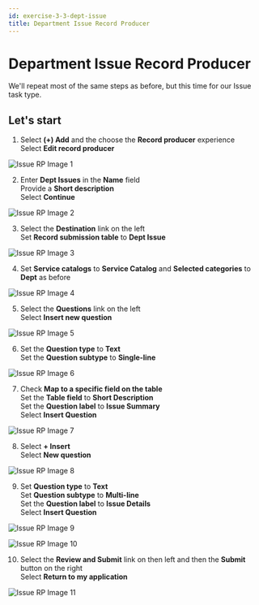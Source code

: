 ```yaml
---
id: exercise-3-3-dept-issue
title: Department Issue Record Producer
---
```


# Department Issue Record Producer


We'll repeat most of the same steps as before, but this time for our Issue task type.

## Let's start

1. Select **(+) Add** and the choose the **Record producer** experience\
    Select **Edit record producer**

![Issue RP Image 1](images/issrp_1.png)

2. Enter **Dept Issues** in the **Name** field\
    Provide a **Short description**\
    Select **Continue**

![Issue RP Image 2](images/issrp_2.png)

3. Select the **Destination** link on the left\
    Set **Record submission table** to **Dept Issue**

![Issue RP Image 3](images/issrp_3.png)

4. Set **Service catalogs** to **Service Catalog** and **Selected categories** to **Dept** as before

![Issue RP Image 4](images/issrp_4.png)

5. Select the **Questions** link on the left\
    Select **Insert new question**

![Issue RP Image 5](images/issrp_5.png)

6. Set the **Question type** to **Text**\
    Set the **Question subtype** to **Single-line**

![Issue RP Image 6](images/issrp_6.png)

7. Check **Map to a specific field on the table**\
    Set the **Table field** to **Short Description**\
    Set the **Question label** to **Issue Summary**\
    Select **Insert Question**

![Issue RP Image 7](images/issrp_7.png)

8. Select **+ Insert**\
    Select **New question**

![Issue RP Image 8](images/issrp_8.png)

9. Set **Question type** to **Text**\
    Set **Question subtype** to **Multi-line**\
    Set the **Question label** to **Issue Details**\
    Select **Insert Question**

![Issue RP Image 9](images/issrp_9.png)

![Issue RP Image 10](images/issrp_10.png)

10. Select the **Review and Submit** link on then left and then the **Submit** button on the right\
    Select **Return to my application**

![Issue RP Image 11](images/issrp_11.png)


